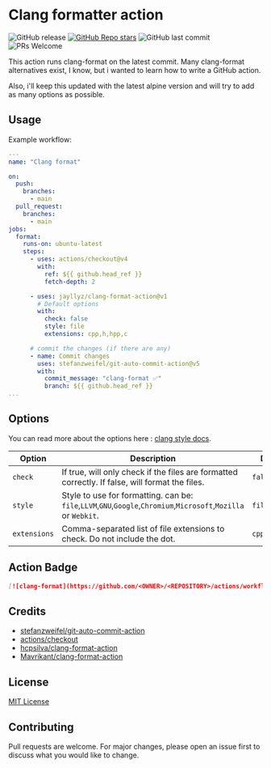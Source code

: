 # Clang formatter action

![GitHub release](https://img.shields.io/github/v/release/jayllyz/clang-format-action?sort=semver&logo=github)
[![GitHub Repo stars](https://img.shields.io/github/stars/jayllyz/clang-format-action?logo=github&style=flat)](https://github.com/jayllyz/clang-format-action)
![GitHub last commit](https://img.shields.io/github/last-commit/jayllyz/clang-format-action?logo=github)
![PRs Welcome](https://img.shields.io/badge/PRs-welcome-brightgreen.svg?style=flat-square&logo=github&style=flat)

This action runs clang-format on the latest commit.
Many clang-format alternatives exist, I know, but i wanted to learn how to write a GitHub action.

Also, i'll keep this updated with the latest alpine version and will try to add as many options as possible.

## Usage

Example workflow:

```yml
---
name: "Clang format"

on:
  push:
    branches:
      - main
  pull_request:
    branches:
      - main
jobs:
  format:
    runs-on: ubuntu-latest
    steps:
      - uses: actions/checkout@v4
        with:
          ref: ${{ github.head_ref }}
          fetch-depth: 2

      - uses: jayllyz/clang-format-action@v1
        # Default options
        with:
          check: false
          style: file
          extensions: cpp,h,hpp,c

      # commit the changes (if there are any)
      - name: Commit changes
        uses: stefanzweifel/git-auto-commit-action@v5
        with:
          commit_message: "clang-format ✅"
          branch: ${{ github.head_ref }}
...
```

## Options

You can read more about the options here : [clang style docs](https://clang.llvm.org/docs/ClangFormatStyleOptions.html).

| Option     | Description                                                                                     | Default |
| ---------- | ----------------------------------------------------------------------------------------------- | ------- |
| `check`    | If true, will only check if the files are formatted correctly. If false, will format the files. | `false` |
| `style`    | Style to use for formatting.  can be: `file`,`LLVM`,`GNU`,`Google`,`Chromium`,`Microsoft`,`Mozilla` or `Webkit`. | `file`  |
| `extensions` | Comma-separated list of file extensions to check. Do not include the dot. | `cpp,h,hpp,c` |

## Action Badge

```md
[![clang-format](https://github.com/<OWNER>/<REPOSITORY>/actions/workflows/<WORKFLOW_FILE_NAME>/badge.svg)](https://github.com/Jayllyz/clang-format-action)
```

## Credits

- [stefanzweifel/git-auto-commit-action](https://github.com/stefanzweifel/git-auto-commit-action)
- [actions/checkout](https://github.com/actions/checkout)
- [hcpsilva/clang-format-action](https//github.com/hcpsilva/clang-format-action)
- [Mavrikant/clang-format-action](https://github.com/Mavrikant/clang-format-action)

## License

[MIT License](LICENSE)

## Contributing

Pull requests are welcome. For major changes, please open an issue first to discuss what you would like to change.
